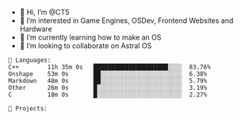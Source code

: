 - 👋 Hi, I’m @CT5
- 👀 I’m interested in Game Engines, OSDev, Frontend Websites and Hardware
- 🌱 I’m currently learning how to make an OS
- 💞️ I’m looking to collaborate on Astral OS

```text
💾 Languages:
C++        11h 35m 0s   █████████████████████░░░░  83.76%
Onshape    53m 0s       ██░░░░░░░░░░░░░░░░░░░░░░░  6.38%
Markdown   48m 0s       ██░░░░░░░░░░░░░░░░░░░░░░░  5.79%
Other      26m 0s       █░░░░░░░░░░░░░░░░░░░░░░░░  3.19%
C          18m 0s       █░░░░░░░░░░░░░░░░░░░░░░░░  2.27%

💼 Projects:
```
<!---
Cherrytree56567/Cherrytree56567 is a ✨ special ✨ repository because its `README.md` (this file) appears on your GitHub profile.
You can click the Preview link to take a look at your changes. 
--->
